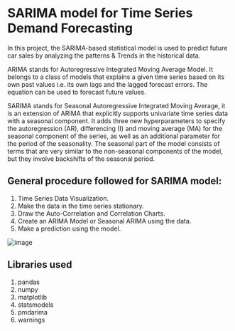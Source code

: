 # SARIMA model for Time Series Demand Forecasting

In this project, the SARIMA-based statistical model is used to predict future car sales by analyzing the patterns & Trends in the historical data.

ARIMA stands for Autoregressive Integrated Moving Average Model. It belongs to a class of models that explains a given time series based on its own past values i.e. its own lags and the lagged forecast errors. The equation can be used to forecast future values. 

SARIMA stands for Seasonal Autoregressive Integrated Moving Average, it is an extension of ARIMA that explicitly supports univariate time series data with a seasonal component. It adds three new hyperparameters to specify the autoregression (AR), differencing (I) and moving average (MA) for the seasonal component of the series, as well as an additional parameter for the period of the seasonality. The seasonal part of the model consists of terms that are very similar to the non-seasonal components of the model, but they involve backshifts of the seasonal period.

## General procedure followed for SARIMA model: 

1. Time Series Data Visualization.
2. Make the data in the time series stationary.
3. Draw the Auto-Correlation and Correlation Charts.
4. Create an ARIMA Model or Seasonal ARIMA using the data. 
5. Make a prediction using the model.

![image](https://user-images.githubusercontent.com/94454275/202422073-4795e248-a004-4728-887f-e6095f45f0b4.png)

## Libraries used

1. pandas
2. numpy
3. matplotlib
4. statsmodels
5. pmdarima
6. warnings
